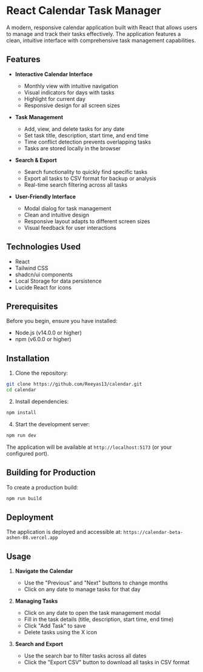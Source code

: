 # React Calendar Task Manager

A modern, responsive calendar application built with React that allows users to manage and track their tasks effectively. The application features a clean, intuitive interface with comprehensive task management capabilities.

## Features

- **Interactive Calendar Interface**
  - Monthly view with intuitive navigation
  - Visual indicators for days with tasks
  - Highlight for current day
  - Responsive design for all screen sizes

- **Task Management**
  - Add, view, and delete tasks for any date
  - Set task title, description, start time, and end time
  - Time conflict detection prevents overlapping tasks
  - Tasks are stored locally in the browser

- **Search & Export**
  - Search functionality to quickly find specific tasks
  - Export all tasks to CSV format for backup or analysis
  - Real-time search filtering across all tasks

- **User-Friendly Interface**
  - Modal dialog for task management
  - Clean and intuitive design
  - Responsive layout adapts to different screen sizes
  - Visual feedback for user interactions

## Technologies Used

- React
- Tailwind CSS
- shadcn/ui components
- Local Storage for data persistence
- Lucide React for icons

## Prerequisites

Before you begin, ensure you have installed:
- Node.js (v14.0.0 or higher)
- npm (v6.0.0 or higher)

## Installation

1. Clone the repository:
```bash
git clone https://github.com/Reeyas13/calendar.git
cd calendar
```

2. Install dependencies:
```bash
npm install
```

4. Start the development server:
```bash
npm run dev
```

The application will be available at `http://localhost:5173` (or your configured port).

## Building for Production

To create a production build:

```bash
npm run build
```

## Deployment

The application is deployed and accessible at: `https://calendar-beta-ashen-88.vercel.app`

## Usage

1. **Navigate the Calendar**
   - Use the "Previous" and "Next" buttons to change months
   - Click on any date to manage tasks for that day

2. **Managing Tasks**
   - Click on any date to open the task management modal
   - Fill in the task details (title, description, start time, end time)
   - Click "Add Task" to save
   - Delete tasks using the X icon

3. **Search and Export**
   - Use the search bar to filter tasks across all dates
   - Click the "Export CSV" button to download all tasks in CSV format



